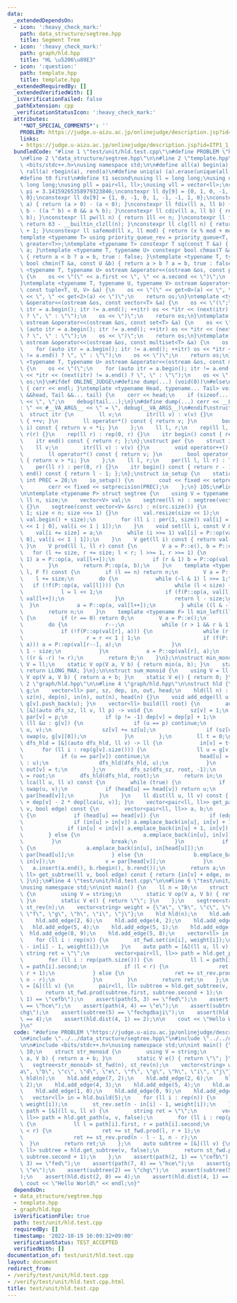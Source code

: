 ```yaml
---
data:
  _extendedDependsOn:
  - icon: ':heavy_check_mark:'
    path: data_structure/segtree.hpp
    title: Segment Tree
  - icon: ':heavy_check_mark:'
    path: graph/hld.hpp
    title: "HL \u5206\u89E3"
  - icon: ':question:'
    path: template.hpp
    title: template.hpp
  _extendedRequiredBy: []
  _extendedVerifiedWith: []
  _isVerificationFailed: false
  _pathExtension: cpp
  _verificationStatusIcon: ':heavy_check_mark:'
  attributes:
    '*NOT_SPECIAL_COMMENTS*': ''
    PROBLEM: https://judge.u-aizu.ac.jp/onlinejudge/description.jsp?id=ITP1_1_A&lang=ja
    links:
    - https://judge.u-aizu.ac.jp/onlinejudge/description.jsp?id=ITP1_1_A&lang=ja
  bundledCode: "#line 1 \"test/unit/hld.test.cpp\"\n#define PROBLEM \"https://judge.u-aizu.ac.jp/onlinejudge/description.jsp?id=ITP1_1_A&lang=ja\"\
    \n#line 2 \"data_structure/segtree.hpp\"\n\n#line 2 \"template.hpp\"\n\n#include\
    \ <bits/stdc++.h>\nusing namespace std;\n\n#define all(a) begin(a), end(a)\n#define\
    \ rall(a) rbegin(a), rend(a)\n#define uniq(a) (a).erase(unique(all(a)), (a).end())\n\
    #define t0 first\n#define t1 second\nusing ll = long long;\nusing ull = unsigned\
    \ long long;\nusing pll = pair<ll, ll>;\nusing vll = vector<ll>;\nconstexpr double\
    \ pi = 3.14159265358979323846;\nconstexpr ll dy[9] = {0, 1, 0, -1, 1, 1, -1, -1,\
    \ 0};\nconstexpr ll dx[9] = {1, 0, -1, 0, 1, -1, -1, 1, 0};\nconstexpr ll sign(ll\
    \ a) { return (a > 0) - (a < 0); }\nconstexpr ll fdiv(ll a, ll b) { return a /\
    \ b - ((a ^ b) < 0 && a % b); }\nconstexpr ll cdiv(ll a, ll b) { return -fdiv(-a,\
    \ b); }\nconstexpr ll pw(ll n) { return 1ll << n; }\nconstexpr ll flg(ll n) {\
    \ return 63 - __builtin_clzll(n); }\nconstexpr ll clg(ll n) { return flg(n - 1)\
    \ + 1; }\nconstexpr ll safemod(ll x, ll mod) { return (x % mod + mod) % mod; }\n\
    template <typename T> using priority_queue_rev = priority_queue<T, vector<T>,\
    \ greater<T>>;\ntemplate <typename T> constexpr T sq(const T &a) { return a *\
    \ a; }\ntemplate <typename T, typename U> constexpr bool chmax(T &a, const U &b)\
    \ { return a < b ? a = b, true : false; }\ntemplate <typename T, typename U> constexpr\
    \ bool chmin(T &a, const U &b) { return a > b ? a = b, true : false; }\ntemplate\
    \ <typename T, typename U> ostream &operator<<(ostream &os, const pair<T, U> &a)\
    \ {\n    os << \"(\" << a.first << \", \" << a.second << \")\";\n    return os;\n\
    }\ntemplate <typename T, typename U, typename V> ostream &operator<<(ostream &os,\
    \ const tuple<T, U, V> &a) {\n    os << \"(\" << get<0>(a) << \", \" << get<1>(a)\
    \ << \", \" << get<2>(a) << \")\";\n    return os;\n}\ntemplate <typename T> ostream\
    \ &operator<<(ostream &os, const vector<T> &a) {\n    os << \"(\";\n    for (auto\
    \ itr = a.begin(); itr != a.end(); ++itr) os << *itr << (next(itr) != a.end()\
    \ ? \", \" : \"\");\n    os << \")\";\n    return os;\n}\ntemplate <typename T>\
    \ ostream &operator<<(ostream &os, const set<T> &a) {\n    os << \"(\";\n    for\
    \ (auto itr = a.begin(); itr != a.end(); ++itr) os << *itr << (next(itr) != a.end()\
    \ ? \", \" : \"\");\n    os << \")\";\n    return os;\n}\ntemplate <typename T>\
    \ ostream &operator<<(ostream &os, const multiset<T> &a) {\n    os << \"(\";\n\
    \    for (auto itr = a.begin(); itr != a.end(); ++itr) os << *itr << (next(itr)\
    \ != a.end() ? \", \" : \"\");\n    os << \")\";\n    return os;\n}\ntemplate\
    \ <typename T, typename U> ostream &operator<<(ostream &os, const map<T, U> &a)\
    \ {\n    os << \"(\";\n    for (auto itr = a.begin(); itr != a.end(); ++itr) os\
    \ << *itr << (next(itr) != a.end() ? \", \" : \"\");\n    os << \")\";\n    return\
    \ os;\n}\n#ifdef ONLINE_JUDGE\n#define dump(...) (void(0))\n#else\nvoid debug()\
    \ { cerr << endl; }\ntemplate <typename Head, typename... Tail> void debug(Head\
    \ &&head, Tail &&... tail) {\n    cerr << head;\n    if (sizeof...(Tail)) cerr\
    \ << \", \";\n    debug(tail...);\n}\n#define dump(...) cerr << __LINE__ << \"\
    : \" << #__VA_ARGS__ << \" = \", debug(__VA_ARGS__)\n#endif\nstruct rep {\n  \
    \  struct itr {\n        ll v;\n        itr(ll v) : v(v) {}\n        void operator++()\
    \ { ++v; }\n        ll operator*() const { return v; }\n        bool operator!=(itr\
    \ i) const { return v < *i; }\n    };\n    ll l, r;\n    rep(ll l, ll r) : l(l),\
    \ r(r) {}\n    rep(ll r) : rep(0, r) {}\n    itr begin() const { return l; };\n\
    \    itr end() const { return r; };\n};\nstruct per {\n    struct itr {\n    \
    \    ll v;\n        itr(ll v) : v(v) {}\n        void operator++() { --v; }\n\
    \        ll operator*() const { return v; }\n        bool operator!=(itr i) const\
    \ { return v > *i; }\n    };\n    ll l, r;\n    per(ll l, ll r) : l(l), r(r) {}\n\
    \    per(ll r) : per(0, r) {}\n    itr begin() const { return r - 1; };\n    itr\
    \ end() const { return l - 1; };\n};\nstruct io_setup {\n    static constexpr\
    \ int PREC = 20;\n    io_setup() {\n        cout << fixed << setprecision(PREC);\n\
    \        cerr << fixed << setprecision(PREC);\n    };\n} iOS;\n#line 4 \"data_structure/segtree.hpp\"\
    \n\ntemplate <typename P> struct segtree {\n    using V = typename P::V;\n   \
    \ ll n, size;\n    vector<V> val;\n    segtree(ll n) : segtree(vector(n, P::e()))\
    \ {}\n    segtree(const vector<V> &src) : n(src.size()) {\n        for (size =\
    \ 1; size < n; size <<= 1) {}\n        val.resize(size << 1);\n        copy(all(src),\
    \ val.begin() + size);\n        for (ll i : per(1, size)) val[i] = P::op(val[i\
    \ << 1 | 0], val[i << 1 | 1]);\n    }\n    void set(ll i, const V &a) {\n    \
    \    val[i += size] = a;\n        while (i >>= 1) val[i] = P::op(val[i << 1 |\
    \ 0], val[i << 1 | 1]);\n    }\n    V get(ll i) const { return val[i + size];\
    \ }\n    V prod(ll l, ll r) const {\n        V a = P::e(), b = P::e();\n     \
    \   for (l += size, r += size; l < r; l >>= 1, r >>= 1) {\n            if (l &\
    \ 1) a = P::op(a, val[l++]);\n            if (r & 1) b = P::op(val[--r], b);\n\
    \        }\n        return P::op(a, b);\n    }\n    template <typename F> ll max_right(ll\
    \ l, F f) const {\n        if (l == n) return n;\n        V a = P::e();\n    \
    \    l += size;\n        do {\n            while (~l & 1) l >>= 1;\n         \
    \   if (!f(P::op(a, val[l]))) {\n                while (l < size) {\n        \
    \            l = l << 1;\n                    if (f(P::op(a, val[l]))) a = P::op(a,\
    \ val[l++]);\n                }\n                return l - size;\n          \
    \  }\n            a = P::op(a, val[l++]);\n        } while ((l & -l) != l);\n\
    \        return n;\n    }\n    template <typename F> ll min_left(ll r, F f) const\
    \ {\n        if (r == 0) return 0;\n        V a = P::e();\n        r += size;\n\
    \        do {\n            r--;\n            while (r > 1 && r & 1) r >>= 1;\n\
    \            if (!f(P::op(val[r], a))) {\n                while (r < size) {\n\
    \                    r = r << 1 | 1;\n                    if (f(P::op(val[r],\
    \ a))) a = P::op(val[r--], a);\n                }\n                return r +\
    \ 1 - size;\n            }\n            a = P::op(val[r], a);\n        } while\
    \ ((r & -r) != r);\n        return 0;\n    }\n};\n\nstruct min_monoid {\n    using\
    \ V = ll;\n    static V op(V a, V b) { return min(a, b); }\n    static V e() {\
    \ return LLONG_MAX; }\n};\n\nstruct sum_monoid {\n    using V = ll;\n    static\
    \ V op(V a, V b) { return a + b; }\n    static V e() { return 0; }\n};\n#line\
    \ 2 \"graph/hld.hpp\"\n\n#line 4 \"graph/hld.hpp\"\n\nstruct hld {\n    vector<vector<ll>>\
    \ g;\n    vector<ll> par, sz, dep, in, out, head;\n    hld(ll n) : g(n), par(n),\
    \ sz(n), dep(n), in(n), out(n), head(n) {}\n    void add_edge(ll u, ll v) { g[u].push_back(v),\
    \ g[v].push_back(u); }\n    vector<ll> build(ll root) {\n        auto dfs_sz =\
    \ [&](auto dfs_sz, ll v, ll p) -> void {\n            sz[v] = 1;\n           \
    \ par[v] = p;\n            if (p != -1) dep[v] = dep[p] + 1;\n            for\
    \ (ll &u : g[v]) {\n                if (u == p) continue;\n                dfs_sz(dfs_sz,\
    \ u, v);\n                sz[v] += sz[u];\n                if (sz[u] > sz[g[v][0]])\
    \ swap(u, g[v][0]);\n            }\n        };\n        ll t = 0;\n        auto\
    \ dfs_hld = [&](auto dfs_hld, ll v) -> ll {\n            in[v] = t++;\n      \
    \      for (ll i : rep(g[v].size())) {\n                ll u = g[v][i];\n    \
    \            if (u == par[v]) continue;\n                head[u] = (i == 0 ? head[v]\
    \ : u);\n                dfs_hld(dfs_hld, u);\n            }\n            return\
    \ out[v] = t;\n        };\n        dfs_sz(dfs_sz, root, -1);\n        head[root]\
    \ = root;\n        dfs_hld(dfs_hld, root);\n        return in;\n    }\n    ll\
    \ lca(ll u, ll v) const {\n        while (true) {\n            if (in[u] > in[v])\
    \ swap(u, v);\n            if (head[u] == head[v]) return u;\n            v =\
    \ par[head[v]];\n        }\n    }\n    ll dist(ll u, ll v) const { return dep[u]\
    \ + dep[v] - 2 * dep[lca(u, v)]; }\n    vector<pair<ll, ll>> get_path(ll u, ll\
    \ v, bool edge) const {\n        vector<pair<ll, ll>> a, b;\n        while (true)\
    \ {\n            if (head[u] == head[v]) {\n                if (edge) {\n    \
    \                if (in[u] > in[v]) a.emplace_back(in[u], in[v] + 1);\n      \
    \              if (in[u] < in[v]) a.emplace_back(in[u] + 1, in[v]);\n        \
    \        } else {\n                    a.emplace_back(in[u], in[v]);\n       \
    \         }\n                break;\n            }\n            if (in[u] > in[v])\
    \ {\n                a.emplace_back(in[u], in[head[u]]);\n                u =\
    \ par[head[u]];\n            } else {\n                b.emplace_back(in[head[v]],\
    \ in[v]);\n                v = par[head[v]];\n            }\n        }\n     \
    \   a.insert(a.end(), b.rbegin(), b.rend());\n        return a;\n    }\n    pair<ll,\
    \ ll> get_subtree(ll v, bool edge) const { return {in[v] + edge, out[v] - 1};\
    \ }\n};\n#line 4 \"test/unit/hld.test.cpp\"\n\n#line 6 \"test/unit/hld.test.cpp\"\
    \nusing namespace std;\n\nint main() {\n    ll n = 10;\n    struct str_monoid\
    \ {\n        using V = string;\n        static V op(V a, V b) { return a + b;\
    \ }\n        static V e() { return \"\"; }\n    };\n    segtree<str_monoid> st_fwd(n),\
    \ st_rev(n);\n    vector<string> weight = {\"a\", \"b\", \"c\", \"d\", \"e\",\
    \ \"f\", \"g\", \"h\", \"i\", \"j\"};\n    hld hld(n);\n    hld.add_edge(7, 2);\n\
    \    hld.add_edge(2, 6);\n    hld.add_edge(4, 2);\n    hld.add_edge(4, 3);\n \
    \   hld.add_edge(5, 4);\n    hld.add_edge(5, 1);\n    hld.add_edge(1, 0);\n  \
    \  hld.add_edge(0, 9);\n    hld.add_edge(5, 8);\n    vector<ll> in = hld.build(5);\n\
    \    for (ll i : rep(n)) {\n        st_fwd.set(in[i], weight[i]);\n        st_rev.set(n\
    \ - in[i] - 1, weight[i]);\n    }\n    auto path = [&](ll u, ll v) {\n       \
    \ string ret = \"\";\n        vector<pair<ll, ll>> path = hld.get_path(u, v, false);\n\
    \        for (ll i : rep(path.size())) {\n            ll l = path[i].first, r\
    \ = path[i].second;\n            if (l < r) {\n                ret += st_fwd.prod(l,\
    \ r + 1);\n            } else {\n                ret += st_rev.prod(n - l - 1,\
    \ n - r);\n            }\n        }\n        return ret;\n    };\n    auto subtree\
    \ = [&](ll v) {\n        pair<ll, ll> subtree = hld.get_subtree(v, false);\n \
    \       return st_fwd.prod(subtree.first, subtree.second + 1);\n    };\n    assert(path(2,\
    \ 1) == \"cefb\");\n    assert(path(5, 3) == \"fed\");\n    assert(path(7, 4)\
    \ == \"hce\");\n    assert(path(4, 4) == \"e\");\n    assert(subtree(2) == \"\
    chg\");\n    assert(subtree(5) == \"fechgdbaji\");\n    assert(hld.dist(2, 0)\
    \ == 4);\n    assert(hld.dist(4, 1) == 2);\n\n    cout << \"Hello World\" << endl;\n\
    }\n"
  code: "#define PROBLEM \"https://judge.u-aizu.ac.jp/onlinejudge/description.jsp?id=ITP1_1_A&lang=ja\"\
    \n#include \"../../data_structure/segtree.hpp\"\n#include \"../../graph/hld.hpp\"\
    \n\n#include <bits/stdc++.h>\nusing namespace std;\n\nint main() {\n    ll n =\
    \ 10;\n    struct str_monoid {\n        using V = string;\n        static V op(V\
    \ a, V b) { return a + b; }\n        static V e() { return \"\"; }\n    };\n \
    \   segtree<str_monoid> st_fwd(n), st_rev(n);\n    vector<string> weight = {\"\
    a\", \"b\", \"c\", \"d\", \"e\", \"f\", \"g\", \"h\", \"i\", \"j\"};\n    hld\
    \ hld(n);\n    hld.add_edge(7, 2);\n    hld.add_edge(2, 6);\n    hld.add_edge(4,\
    \ 2);\n    hld.add_edge(4, 3);\n    hld.add_edge(5, 4);\n    hld.add_edge(5, 1);\n\
    \    hld.add_edge(1, 0);\n    hld.add_edge(0, 9);\n    hld.add_edge(5, 8);\n \
    \   vector<ll> in = hld.build(5);\n    for (ll i : rep(n)) {\n        st_fwd.set(in[i],\
    \ weight[i]);\n        st_rev.set(n - in[i] - 1, weight[i]);\n    }\n    auto\
    \ path = [&](ll u, ll v) {\n        string ret = \"\";\n        vector<pair<ll,\
    \ ll>> path = hld.get_path(u, v, false);\n        for (ll i : rep(path.size()))\
    \ {\n            ll l = path[i].first, r = path[i].second;\n            if (l\
    \ < r) {\n                ret += st_fwd.prod(l, r + 1);\n            } else {\n\
    \                ret += st_rev.prod(n - l - 1, n - r);\n            }\n      \
    \  }\n        return ret;\n    };\n    auto subtree = [&](ll v) {\n        pair<ll,\
    \ ll> subtree = hld.get_subtree(v, false);\n        return st_fwd.prod(subtree.first,\
    \ subtree.second + 1);\n    };\n    assert(path(2, 1) == \"cefb\");\n    assert(path(5,\
    \ 3) == \"fed\");\n    assert(path(7, 4) == \"hce\");\n    assert(path(4, 4) ==\
    \ \"e\");\n    assert(subtree(2) == \"chg\");\n    assert(subtree(5) == \"fechgdbaji\"\
    );\n    assert(hld.dist(2, 0) == 4);\n    assert(hld.dist(4, 1) == 2);\n\n   \
    \ cout << \"Hello World\" << endl;\n}"
  dependsOn:
  - data_structure/segtree.hpp
  - template.hpp
  - graph/hld.hpp
  isVerificationFile: true
  path: test/unit/hld.test.cpp
  requiredBy: []
  timestamp: '2022-10-19 16:09:32+09:00'
  verificationStatus: TEST_ACCEPTED
  verifiedWith: []
documentation_of: test/unit/hld.test.cpp
layout: document
redirect_from:
- /verify/test/unit/hld.test.cpp
- /verify/test/unit/hld.test.cpp.html
title: test/unit/hld.test.cpp
---
```

